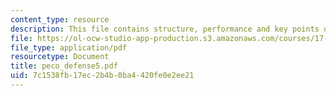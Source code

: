 ```yaml
---
content_type: resource
description: This file contains structure, performance and key points of defense industries.
file: https://ol-ocw-studio-app-production.s3.amazonaws.com/courses/17-460-defense-politics-spring-2006/7c1538fb17ec2b4b0ba4420fe0e2ee21_peco_defense5.pdf
file_type: application/pdf
resourcetype: Document
title: peco_defense5.pdf
uid: 7c1538fb-17ec-2b4b-0ba4-420fe0e2ee21
---
```

